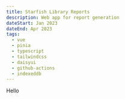 ```yaml
---
title: Starfish Library Reports
description: Web app for report generation
dateStart: Jan 2023
dateEnd: Apr 2023
tags:
  - vue
  - pinia
  - typescript
  - tailwindcss
  - daisyui
  - github-actions
  - indexeddb
---
```


Hello
<!--more-->
